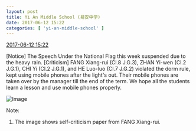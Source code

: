 ```yaml
---
layout: post
title: Yi An Middle School (易安中学)
date: 2017-06-12 15:22
categories: [ 'yi-an-middle-school' ]
---
```


<div class="weibo-info">
  <a href="http://weibo.com/6074218720/F7u0hc81R">2017-06-12 15:22</a>
</div>

[Notice] The Speech Under the National Flag this week suspended due to the heavy rain. [Criticism] FANG Xiang-rui (Cl.8 J.G.3), ZHAN Yi-wen (Cl.2 J.G.1), CHI Yi (Cl.2 J.G.1), and HE Luo-luo (Cl.7 J.G.2) violated the dorm rule, kept using mobile phones after the light's out. Their mobile phones are taken over by the manager till the end of the term. We hope all the students learn a lesson and use mobile phones properly.

<!-- more -->

![Image](http://wx4.sinaimg.cn/mw690/006D4NLGgy1fgig2y3hg0j30zk0qoq9q.jpg)

Note:
1. The image shows self-criticism paper from FANG Xiang-rui.
